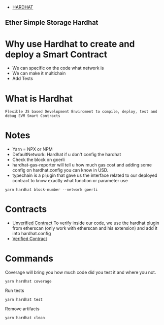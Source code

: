 - [HARDHAT](https://hardhat.org/)

## Ether Simple Storage Hardhat

# Why use Hardhat to create and deploy a Smart Contract

- We can specific on the code what network is
- We can make it multichain
- Add Tests

# What is Hardhat

    Flexible JS based Development Enviroment to compile, deploy, test and debug EVM Smart Contracts

# Notes

- Yarn = NPX or NPM
- DefaultNetwork: Hardhat if u don't config the hardhat
- Check the block on goerli
- hardhat-gas-reporter will tell u how much gas cost and adding some config on hardhat.config you can know in USD.
- typechain is a pl;ugin that gave us the interface related to our deployed contract to know exactly what function or parameter use

```shell
yarn hardhat block-number --network goerli
```

# Contracts

- [Unverified Contract](https://goerli.etherscan.io/address/0x2DC2Af8B87B0Afd672725eda34A86a3B6Fb1adB4#code)
  To verify inside our code, we use the hardhat plugin from etherscan (only work with etherscan and his extension) and add it into hardhat.config
- [Verified Contract](https://goerli.etherscan.io/address/0x014B01529348d39f98AB30D7156d34EfAE8D8b5f#readContract)

# Commands

Coverage will bring you how much code did you test it and where you not.

```shell
yarn hardhat coverage
```

Run tests

```shell
yarn hardhat test
```

Remove artifacts

```shell
yarn hardhat clean
```
